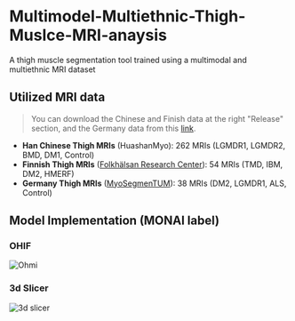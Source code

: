 # Multimodel-Multiethnic-Thigh-Muslce-MRI-anaysis
A thigh muscle segmentation tool trained using a multimodal and multiethnic MRI dataset 

## Utilized MRI data 
> You can download the Chinese and Finish data at the right "Release" section, and the Germany data from this [link](https://osf.io/svwa7/?view_only=c2c980c17b3a40fca35d088a3cdd83e2). 
- **Han Chinese Thigh MRIs** (HuashanMyo): 262 MRIs (LGMDR1, LGMDR2, BMD, DM1, Control)
- **Finnish Thigh MRIs** ([Folkhälsan Research Center](https://www.folkhalsan.fi/en/knowledge/research/genetics/group-udd/)): 54 MRIs (TMD, IBM, DM2, HMERF)
- **Germany Thigh MRIs** ([MyoSegmenTUM](https://dx.plos.org/10.1371/journal.pone.0198200)): 38 MRIs (DM2, LGMDR1, ALS, Control)

## Model Implementation (MONAI label)
### OHIF 
![Ohmi](https://github.com/Hirriririir/Multimodel-Multiethnic-Thigh-Muslce-MRI-anaysis/assets/74590379/856ac1e4-b015-4c39-bbda-ba843bc0a415)
### 3d Slicer
![3d slicer](https://github.com/Hirriririir/Multimodel-Multiethnic-Thigh-Muslce-MRI-anaysis/assets/74590379/5b56c5ab-f614-4212-a8cb-daf467209208)

